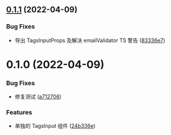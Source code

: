 ## [0.1.1](https://github.com/limaofeng/asany-tags-input/compare/v0.1.0...v0.1.1) (2022-04-09)


### Bug Fixes

* 导出 TagsInputProps 及解决  emailValidator TS 警告 ([83336e7](https://github.com/limaofeng/asany-tags-input/commit/83336e782b7debe8ddcf010dd1dafeeaf9c62172))



# 0.1.0 (2022-04-09)


### Bug Fixes

* 修复测试 ([a712706](https://github.com/limaofeng/asany-tags-input/commit/a7127060480a0558d4b524dbee977c5a74d8d900))


### Features

* 单独的 TagsInput 组件 ([24b336e](https://github.com/limaofeng/asany-tags-input/commit/24b336e7a7e39bdaccefdf04e32259c66cf4c0cb))



